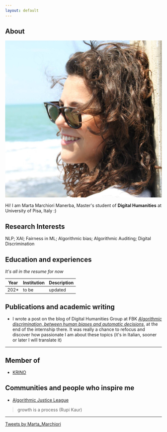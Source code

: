 ```yaml
---
layout: default
---
```


## About

<img class="profile-picture" src="profile_pict.jpg">

Hi! I am Marta Marchiori Manerba, Master's student of **Digital Humanities** at University of Pisa, Italy :)

## Research Interests

NLP; XAI; Fairness in ML; Algorithmic bias; Algorithmic Auditing; Digital Discrimination

## Education and experiences

*It's all in the resume for now*

Year | Institution | Description
-----|-------------|------------
202* | to be | updated

## Publications and academic writing 

* I wrote a post on the blog of Digital Humanities Group at FBK [*Algorithmic discrimination, between human biases and automatic decisions*](https://dh.fbk.eu/2021/02/discriminazioni-algoritmiche-tra-pregiudizi-umani-e-decisioni-automatiche/), at the end of the internship there. It was really a chance to refocus and discover how passionate I am about these topics (it's in Italian, sooner or later I will translate it)

---

## Member of 

* [KRINO](https://krino.org/)

## Communities and people who inspire me 

* [Algorithmic Justice League](https://www.ajl.org/about) 

> growth is a process (Rupi Kaur) 

---

<a class="twitter-timeline" data-height="400" href="https://twitter.com/Marta_Marchiori?ref_src=twsrc%5Etfw">Tweets by Marta_Marchiori</a> <script async src="https://platform.twitter.com/widgets.js" charset="utf-8"></script>
